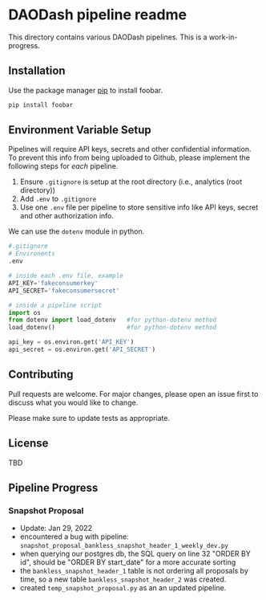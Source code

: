 # DAODash pipeline readme

This directory contains various DAODash pipelines. This is a work-in-progress.

## Installation

Use the package manager [pip](https://pip.pypa.io/en/stable/) to install foobar.

```bash
pip install foobar
```

## Environment Variable Setup

Pipelines will require API keys, secrets and other confidential information. To prevent this info from being uploaded to Github, please implement the following steps for _each_ pipeline.

1. Ensure `.gitignore` is setup at the root directory (i.e., analytics (root directory))
2. Add `.env` to `.gitignore`
3. Use one `.env` file per pipeline to store sensitive info like API keys, secret and other authorization info.

We can use the `dotenv` module in python.

```python
#.gitignore
# Environents
.env

# inside each .env file, example
API_KEY='fakeconsumerkey'
API_SECRET='fakeconsumersecret'

# inside a pipeline script
import os
from dotenv import load_dotenv   #for python-dotenv method
load_dotenv()                    #for python-dotenv method

api_key = os.environ.get('API_KEY')
api_secret = os.environ.get('API_SECRET')

```

## Contributing

Pull requests are welcome. For major changes, please open an issue first to discuss what you would like to change.

Please make sure to update tests as appropriate.

## License

TBD

## Pipeline Progress

### Snapshot Proposal

- Update: Jan 29, 2022
- encountered a bug with pipeline: `snapshot_proposal_bankless_snapshot_header_1_weekly_dev.py`
- when querying our postgres db, the SQL query on line 32 "ORDER BY id", should be "ORDER BY start_date" for a more accurate sorting
- the `bankless_snapshot_header_1` table is not ordering all proposals by time, so a new table `bankless_snapshot_header_2` was created.
- created `temp_snapshot_proposal.py` as an an updated pipeline.
